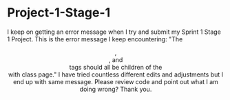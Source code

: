# Project-1-Stage-1

I keep on getting an error message when I try and submit my Sprint 1 Stage 1 Project. This is the error message I keep encountering: 
"The <header>, <main>, and <footer> tags should all be children of the <div> with class page." 
I have tried countless different edits and adjustments but I end up with same message. Please review code and point out what I am doing wrong? Thank you. 
